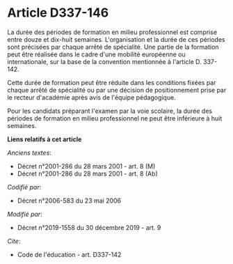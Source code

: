 # Article D337-146

La durée des périodes de formation en milieu professionnel est comprise entre douze et dix-huit semaines. L'organisation et
la durée de ces périodes sont précisées par chaque arrêté de spécialité. Une partie de la formation peut être réalisée dans
le cadre d'une mobilité européenne ou internationale, sur la base de la convention mentionnée à l'article D. 337-142.

Cette durée de formation peut être réduite dans les conditions fixées par chaque arrêté de spécialité ou par une décision de
positionnement prise par le recteur d'académie après avis de l'équipe pédagogique.

Pour les candidats préparant l'examen par la voie scolaire, la durée des périodes de formation en milieu professionnel ne
peut être inférieure à huit semaines.

**Liens relatifs à cet article**

_Anciens textes_:

  - Décret n°2001-286 du 28 mars 2001 - art. 8 (M)
  - Décret n°2001-286 du 28 mars 2001 - art. 8 (Ab)

_Codifié par_:

  - Décret n°2006-583 du 23 mai 2006

_Modifié par_:

  - Décret n°2019-1558 du 30 décembre 2019 - art. 9

_Cite_:

  - Code de l'éducation - art. D337-142
